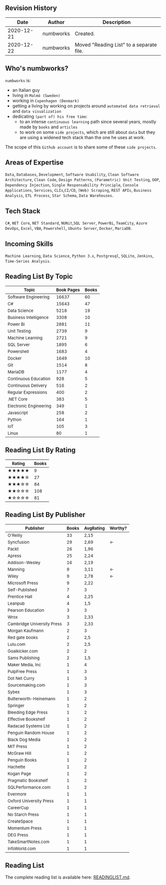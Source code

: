 ## Revision History

| Date | Author | Description |
|---|---|---|
| 2020-12-21 | numbworks | Created. |
| 2020-12-22 | numbworks | Moved "Reading List" to a separate file. |

## Who's numbworks?

`numbworks` is:
- an Italian guy 
- living in `Malmö (Sweden)`
- working in `Copenhagen (Denmark)`
- getting a living by working on projects around `automated data retrieval` and `data visualization`
- dedicating `(part of) his free time`: 
    - to an intense `continuous learning` path since several years, mostly made by `books` and `articles`
    - to work on some `side projects`, which are still about `data` but they are using a widened tech stack than the one he uses at work.

The scope of this `Github account` is to share some of these `side projects`.

## Areas of Expertise

`Data`, `Databases`, `Development`, `Software Usability`, `Clean Software Architecture`, `Clean Code`, `Design Patterns`, `(Parametric) Unit Testing`, `OOP`, `Dependency Injection`, `Single Responsability Principle`, `Console Applications`, `Services`, `CLIs`,`CI/CD`, `(Web) Scraping`, `REST APIs`, `Business Analysis`, `ETL Process`, `Star Schema`, `Data Warehouses`.

## Tech Stack

`C#`, `NET Core`, `NET Standard`, `NUNit`,`SQL Server`, `PowerBi`, `TeamCity`, `Azure DevOps`, `Excel`, `VBA`, `Powershell`, `Ubuntu Server`, `Docker`, `MariaDB`.

## Incoming Skills

`Machine Learning`, `Data Science`, `Python 3.x`, `Postgresql`, `SQLite`, `Jenkins`, `Time-Series Analysis`.

## Reading List By Topic

|<sub>Topic</sub>|<sub>Book Pages</sub>|<sub>Books</sub>|
|---|---|---|
|<sub>Software Engineering</sub>|<sub>16637</sub>|<sub>60</sub>|
|<sub>C#</sub>|<sub>15643</sub>|<sub>47</sub>|
|<sub>Data Science</sub>|<sub>5218</sub>|<sub>19</sub>|
|<sub>Business Intelligence</sub>|<sub>3308</sub>|<sub>10</sub>|
|<sub>Power Bi</sub>|<sub>2881</sub>|<sub>11</sub>|
|<sub>Unit Testing</sub>|<sub>2739</sub>|<sub>9</sub>|
|<sub>Machine Learning</sub>|<sub>2721</sub>|<sub>9</sub>|
|<sub>SQL Server</sub>|<sub>1895</sub>|<sub>6</sub>|
|<sub>Powershell</sub>|<sub>1683</sub>|<sub>4</sub>|
|<sub>Docker</sub>|<sub>1649</sub>|<sub>10</sub>|
|<sub>Git</sub>|<sub>1514</sub>|<sub>8</sub>|
|<sub>MariaDB</sub>|<sub>1177</sub>|<sub>4</sub>|
|<sub>Continuous Education</sub>|<sub>928</sub>|<sub>5</sub>|
|<sub>Continuous Delivery</sub>|<sub>516</sub>|<sub>2</sub>|
|<sub>Regular Expressions</sub>|<sub>400</sub>|<sub>2</sub>|
|<sub>.NET Core</sub>|<sub>383</sub>|<sub>5</sub>|
|<sub>Electronic Engineering</sub>|<sub>349</sub>|<sub>1</sub>|
|<sub>Javascript</sub>|<sub>258</sub>|<sub>2</sub>|
|<sub>Python</sub>|<sub>164</sub>|<sub>1</sub>|
|<sub>IoT</sub>|<sub>105</sub>|<sub>3</sub>|
|<sub>Linux</sub>|<sub>80</sub>|<sub>1</sub>|

## Reading List By Rating

|<sub>Rating</sub>|<sub>Books</sub>|
|---|---|
|<sub>★★★★★</sub>|<sub>9</sub>|
|<sub>★★★★☆</sub>|<sub>27</sub>|
|<sub>★★★☆☆</sub>|<sub>84</sub>|
|<sub>★★☆☆☆</sub>|<sub>108</sub>|
|<sub>★☆☆☆☆</sub>|<sub>81</sub>|

## Reading List By Publisher

|<sub>Publisher</sub>|<sub>Books</sub>|<sub>AvgRating</sub>|<sub>Worthy?</sub>|
|---|---|---|---|
|<sub>O'Reilly</sub>|<sub>33</sub>|<sub>2,15</sub>||
|<sub>Syncfusion</sub>|<sub>29</sub>|<sub>2,69</sub>|<sub>←</sub>|
|<sub>Packt</sub>|<sub>26</sub>|<sub>1,96</sub>||
|<sub>Apress</sub>|<sub>25</sub>|<sub>2,24</sub>||
|<sub>Addison-Wesley</sub>|<sub>16</sub>|<sub>2,19</sub>||
|<sub>Manning</sub>|<sub>9</sub>|<sub>3,11</sub>|<sub>←</sub>|
|<sub>Wiley</sub>|<sub>9</sub>|<sub>2,78</sub>|<sub>←</sub>|
|<sub>Microsoft Press</sub>|<sub>9</sub>|<sub>2,22</sub>||
|<sub>Self-Published</sub>|<sub>7</sub>|<sub>3</sub>||
|<sub>Prentice Hall</sub>|<sub>4</sub>|<sub>2,25</sub>||
|<sub>Leanpub</sub>|<sub>4</sub>|<sub>1,5</sub>||
|<sub>Pearson Education</sub>|<sub>3</sub>|<sub>3</sub>||
|<sub>Wrox</sub>|<sub>3</sub>|<sub>2,33</sub>||
|<sub>Cambridge University Press</sub>|<sub>3</sub>|<sub>2,33</sub>||
|<sub>Morgan Kaufmann</sub>|<sub>2</sub>|<sub>3</sub>||
|<sub>Red gate books</sub>|<sub>2</sub>|<sub>2,5</sub>||
|<sub>Lulu.com</sub>|<sub>2</sub>|<sub>2,5</sub>||
|<sub>Goalkicker.com</sub>|<sub>2</sub>|<sub>2</sub>||
|<sub>Sams Publishing</sub>|<sub>2</sub>|<sub>1,5</sub>||
|<sub>Maker Media, Inc</sub>|<sub>1</sub>|<sub>4</sub>||
|<sub>PulpFree Press</sub>|<sub>1</sub>|<sub>3</sub>||
|<sub>Dot Net Curry</sub>|<sub>1</sub>|<sub>3</sub>||
|<sub>Sourcemaking.com</sub>|<sub>1</sub>|<sub>3</sub>||
|<sub>Sybex</sub>|<sub>1</sub>|<sub>3</sub>||
|<sub>Butterworth-Heinemann</sub>|<sub>1</sub>|<sub>2</sub>||
|<sub>Springer</sub>|<sub>1</sub>|<sub>2</sub>||
|<sub>Bleeding Edge Press</sub>|<sub>1</sub>|<sub>2</sub>||
|<sub>Effective Bookshelf</sub>|<sub>1</sub>|<sub>2</sub>||
|<sub>Radacad Systems Ltd</sub>|<sub>1</sub>|<sub>2</sub>||
|<sub>Penguin Random House</sub>|<sub>1</sub>|<sub>2</sub>||
|<sub>Black Dog Media</sub>|<sub>1</sub>|<sub>2</sub>||
|<sub>MIT Press</sub>|<sub>1</sub>|<sub>2</sub>||
|<sub>McGraw Hill</sub>|<sub>1</sub>|<sub>2</sub>||
|<sub>Penguin Books</sub>|<sub>1</sub>|<sub>2</sub>||
|<sub>Hachette</sub>|<sub>1</sub>|<sub>2</sub>||
|<sub>Kogan Page</sub>|<sub>1</sub>|<sub>2</sub>||
|<sub>Pragmatic Bookshelf</sub>|<sub>1</sub>|<sub>2</sub>||
|<sub>SQLPerformance.com</sub>|<sub>1</sub>|<sub>2</sub>||
|<sub>Evermore</sub>|<sub>1</sub>|<sub>1</sub>||
|<sub>Oxford University Press</sub>|<sub>1</sub>|<sub>1</sub>||
|<sub>CareerCup</sub>|<sub>1</sub>|<sub>1</sub>||
|<sub>No Starch Press</sub>|<sub>1</sub>|<sub>1</sub>||
|<sub>CreateSpace</sub>|<sub>1</sub>|<sub>1</sub>||
|<sub>Momentum Press</sub>|<sub>1</sub>|<sub>1</sub>||
|<sub>DEG Press</sub>|<sub>1</sub>|<sub>1</sub>||
|<sub>TakeSmartNotes.com</sub>|<sub>1</sub>|<sub>1</sub>||
|<sub>InfoWorld.com</sub>|<sub>1</sub>|<sub>1</sub>||

## Reading List

The complete reading list is available here: [READINGLIST.md](READINGLIST.md).